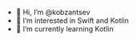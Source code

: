- 👋 Hi, I’m @kobzantsev
- 👀 I’m interested in Swift and Kotlin
- 🌱 I’m currently learning Kotlin
<!---
kobzantsev/kobzantsev is a ✨ special ✨ repository because its `README.md` (this file) appears on your GitHub profile.
You can click the Preview link to take a look at your changes.
--->
